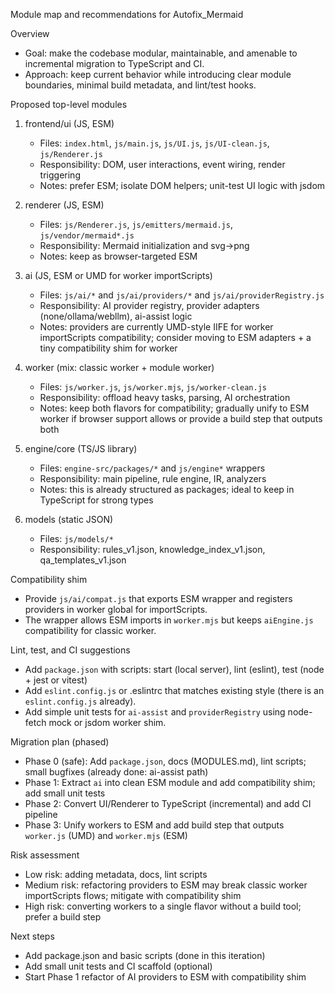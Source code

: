 Module map and recommendations for Autofix_Mermaid

Overview
- Goal: make the codebase modular, maintainable, and amenable to incremental migration to TypeScript and CI.
- Approach: keep current behavior while introducing clear module boundaries, minimal build metadata, and lint/test hooks.

Proposed top-level modules

1) frontend/ui (JS, ESM)
   - Files: `index.html`, `js/main.js`, `js/UI.js`, `js/UI-clean.js`, `js/Renderer.js`
   - Responsibility: DOM, user interactions, event wiring, render triggering
   - Notes: prefer ESM; isolate DOM helpers; unit-test UI logic with jsdom

2) renderer (JS, ESM)
   - Files: `js/Renderer.js`, `js/emitters/mermaid.js`, `js/vendor/mermaid*.js`
   - Responsibility: Mermaid initialization and svg->png
   - Notes: keep as browser-targeted ESM

3) ai (JS, ESM or UMD for worker importScripts)
   - Files: `js/ai/*` and `js/ai/providers/*` and `js/ai/providerRegistry.js`
   - Responsibility: AI provider registry, provider adapters (none/ollama/webllm), ai-assist logic
   - Notes: providers are currently UMD-style IIFE for worker importScripts compatibility; consider moving to ESM adapters + a tiny compatibility shim for worker

4) worker (mix: classic worker + module worker)
   - Files: `js/worker.js`, `js/worker.mjs`, `js/worker-clean.js`
   - Responsibility: offload heavy tasks, parsing, AI orchestration
   - Notes: keep both flavors for compatibility; gradually unify to ESM worker if browser support allows or provide a build step that outputs both

5) engine/core (TS/JS library)
   - Files: `engine-src/packages/*` and `js/engine*` wrappers
   - Responsibility: main pipeline, rule engine, IR, analyzers
   - Notes: this is already structured as packages; ideal to keep in TypeScript for strong types

6) models (static JSON)
   - Files: `js/models/*`
   - Responsibility: rules_v1.json, knowledge_index_v1.json, qa_templates_v1.json

Compatibility shim
- Provide `js/ai/compat.js` that exports ESM wrapper and registers providers in worker global for importScripts.
- The wrapper allows ESM imports in `worker.mjs` but keeps `aiEngine.js` compatibility for classic worker.

Lint, test, and CI suggestions
- Add `package.json` with scripts: start (local server), lint (eslint), test (node + jest or vitest)
- Add `eslint.config.js` or .eslintrc that matches existing style (there is an `eslint.config.js` already).
- Add simple unit tests for `ai-assist` and `providerRegistry` using node-fetch mock or jsdom worker shim.

Migration plan (phased)
- Phase 0 (safe): Add `package.json`, docs (MODULES.md), lint scripts; small bugfixes (already done: ai-assist path)
- Phase 1: Extract `ai` into clean ESM module and add compatibility shim; add small unit tests
- Phase 2: Convert UI/Renderer to TypeScript (incremental) and add CI pipeline
- Phase 3: Unify workers to ESM and add build step that outputs `worker.js` (UMD) and `worker.mjs` (ESM)

Risk assessment
- Low risk: adding metadata, docs, lint scripts
- Medium risk: refactoring providers to ESM may break classic worker importScripts flows; mitigate with compatibility shim
- High risk: converting workers to a single flavor without a build tool; prefer a build step

Next steps
- Add package.json and basic scripts (done in this iteration)
- Add small unit tests and CI scaffold (optional)
- Start Phase 1 refactor of AI providers to ESM with compatibility shim
